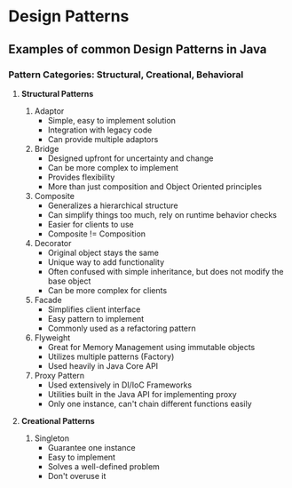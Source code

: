 # Design Patterns   
## Examples of common Design Patterns in Java

### Pattern Categories: Structural, Creational, Behavioral
1. **Structural Patterns**
   1. Adaptor
      * Simple, easy to implement solution
      * Integration with legacy code
      * Can provide multiple adaptors
   2. Bridge
      * Designed upfront for uncertainty and change
      * Can be more complex to implement
      * Provides flexibility
      * More than just composition and Object Oriented principles 
   3. Composite
      * Generalizes a hierarchical structure
      * Can simplify things too much, rely on runtime behavior checks
      * Easier for clients to use
      * Composite != Composition
   5. Decorator
      * Original object stays the same
      * Unique way to add functionality
      * Often confused with simple inheritance, but does not modify the base object
      * Can be more complex for clients
   6. Facade
      * Simplifies client interface
      * Easy pattern to implement
      * Commonly used as a refactoring pattern
   7. Flyweight
      * Great for Memory Management using immutable objects
      * Utilizes multiple patterns (Factory)
      * Used heavily in Java Core API
   8. Proxy Pattern
      * Used extensively in DI/IoC Frameworks
      * Utilities built in the Java API for implementing proxy
      * Only one instance, can't chain different functions easily
      
2. **Creational Patterns**
   1. Singleton
      * Guarantee one instance
      * Easy to implement
      * Solves a well-defined problem
      * Don't overuse it